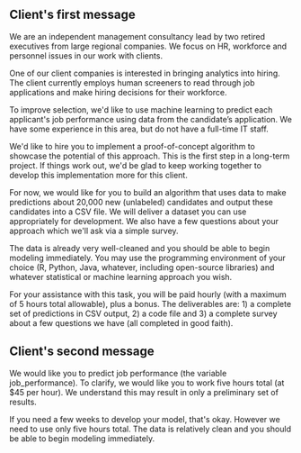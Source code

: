 ## Client's first message
We are an independent management consultancy lead by two retired executives from large regional companies. We focus on HR, workforce and personnel issues in our work with clients.

One of our client companies is interested in bringing analytics into hiring. The client currently employs human screeners to read through job applications and make hiring decisions for their workforce.

To improve selection, we'd like to use machine learning to predict each applicant's job performance using data from the candidate’s application. We have some experience in this area, but do not have a full-time IT staff.

We'd like to hire you to implement a proof-of-concept algorithm to showcase the potential of this approach. This is the first step in a long-term project. If things work out, we'd be glad to keep working together to develop this implementation more for this client.

For now, we would like for you to build an algorithm that uses data to make predictions about 20,000 new (unlabeled) candidates and output these candidates into a CSV file. We will deliver a dataset you can use appropriately for development. We also have a few questions about your approach which we'll ask via a simple survey.

The data is already very well-cleaned and you should be able to begin modeling immediately. You may use the programming environment of your choice (R, Python, Java, whatever, including open-source libraries) and whatever statistical or machine learning approach you wish.

For your assistance with this task, you will be paid hourly (with a maximum of 5 hours total allowable), plus a bonus. The deliverables are: 1) a complete set of predictions in CSV output, 2) a code file and 3) a complete survey about a few questions we have (all completed in good faith). 


## Client's second message
We would like you to predict job performance (the variable job_performance). To clarify, we would like you to work five hours total (at $45 per hour). We understand this may result in only a preliminary set of results.

If you need a few weeks to develop your model, that's okay. However we need to use only five hours total. The data is relatively clean and you should be able to begin modeling immediately.
